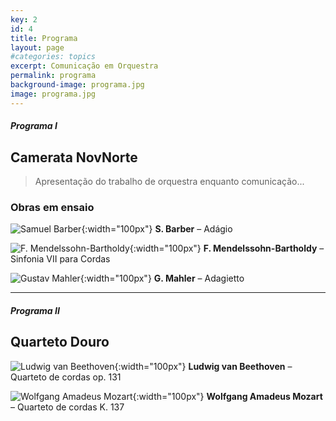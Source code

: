 ```yaml
---
key: 2
id: 4
title: Programa
layout: page
#categories: topics
excerpt: Comunicação em Orquestra
permalink: programa
background-image: programa.jpg
image: programa.jpg
---
```

##### Programa I

## Camerata NovNorte

> Apresentação do trabalho de orquestra enquanto comunicação...

### Obras em ensaio

![Samuel Barber](https://media.npr.org/assets/music/specials/barber_100/barberbio-0c23dece6c64b7d2b020008d72aae58c0dcf5a8d-s300-c85.jpg){:width="100px"}
**S. Barber** – Adágio

![F. Mendelssohn-Bartholdy](https://i.ytimg.com/vi/Vnh7gO95yIk/maxresdefault.jpg){:width="100px"}
**F. Mendelssohn-Bartholdy** – Sinfonia VII para Cordas

![Gustav Mahler](https://upload.wikimedia.org/wikipedia/commons/0/06/Photo_of_Gustav_Mahler_by_Moritz_N%C3%A4hr_01.jpg){:width="100px"}
**G. Mahler** – Adagietto


---

##### Programa II

## Quarteto Douro

![Ludwig van Beethoven](https://upload.wikimedia.org/wikipedia/commons/6/6f/Beethoven.jpg){:width="100px"}
**Ludwig van Beethoven** – Quarteto de cordas op. 131

![Wolfgang Amadeus Mozart](https://media.npr.org/assets/music/specials/barber_100/barberbio-0c23dece6c64b7d2b020008d72aae58c0dcf5a8d-s300-c85.jpg){:width="100px"}
**Wolfgang Amadeus Mozart** – Quarteto de cordas K. 137
